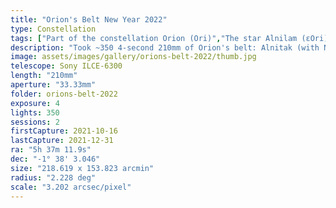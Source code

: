 ```yaml
---
title: "Orion's Belt New Year 2022"
type: Constellation
tags: ["Part of the constellation Orion (Ori)","The star Alnilam (εOri)","The star Alnitak (ζOri)","The star Mintaka (δOri)","IC434","NGC2024","The star σOri","IC431","IC432","NGC2023","IC435","IC423","IC426","Flame Nebula","Orion B"]
description: "Took ~350 4-second 210mm of Orion's belt: Alnitak (with NGC2024 the Flame Nebula and IC434 the Horesehead Nebula), Alnilam and Mintaka. First pic of 2022!"
image: assets/images/gallery/orions-belt-2022/thumb.jpg
telescope: Sony ILCE-6300
length: "210mm"
aperture: "33.33mm"
folder: orions-belt-2022
exposure: 4
lights: 350
sessions: 2
firstCapture: 2021-10-16 
lastCapture: 2021-12-31
ra: "5h 37m 11.9s"
dec: "-1° 38' 3.046"
size: "218.619 x 153.823 arcmin"
radius: "2.228 deg"
scale: "3.202 arcsec/pixel"
---
```

